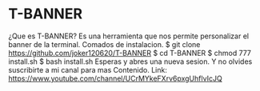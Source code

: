 # T-BANNER
¿Que es T-BANNER?
Es una herramienta que nos permite
personalizar el banner de la terminal.
Comados de instalacion.
$ git clone https://github.com/joker120620/T-BANNER
$ cd T-BANNER
$ chmod 777 install.sh
$ bash install.sh
Esperas y abres una nueva sesion.
Y no olvides suscribirte a mi canal para mas
Contenido.
Link:
https://www.youtube.com/channel/UCrMYkeFXrv6pxgUhflvIcJQ
